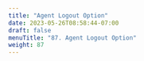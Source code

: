 ```yaml
---
title: "Agent Logout Option"
date: 2023-05-26T08:58:44-07:00
draft: false
menuTitle: "87. Agent Logout Option"
weight: 87
---
```


